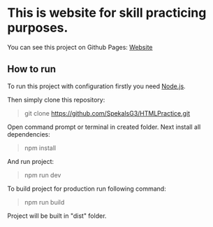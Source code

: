 # This is website for skill practicing purposes.

You can see this project on Github Pages: [Website](https://spekalsg3.github.io/HTMLPractice/dist/)



## How to run

To run this project with configuration firstly you need [Node.js](https://nodejs.org/).

Then simply clone this repository:
> git clone https://github.com/SpekalsG3/HTMLPractice.git

Open command prompt or terminal in created folder. Next install all dependencies:
> npm install

And run project:
> npm run dev

To build project for production run following command:
> npm run build

Project will be built in "dist" folder.
